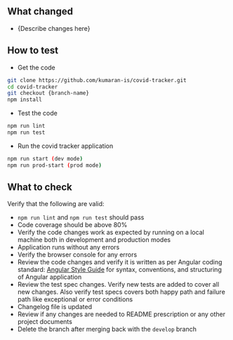 ## What changed

- {Describe changes here}

## How to test

- Get the code

```bash
git clone https://github.com/kumaran-is/covid-tracker.git
cd covid-tracker
git checkout {branch-name}
npm install
```

- Test the code

```bash
npm run lint
npm run test
```

- Run the covid tracker application

```bash
npm run start (dev mode)
npm run prod-start (prod mode)
```

## What to check

Verify that the following are valid:

- `npm run lint` and `npm run test` should pass
- Code coverage should be above 80%
- Verify the code changes work as expected by running on a local machine both in development and production modes
- Application runs without any errors
- Verify the browser console for any errors
- Review the code changes and verify it is written as per Angular coding standard: [Angular Style Guide](https://angular.io/guide/styleguide) for syntax, conventions, and structuring of Angular application
- Review the test spec changes. Verify new tests are added to cover all new changes. Also verify test specs covers both happy path and failure path like exceptional or error conditions
- Changelog file is updated
- Review if any changes are needed to README prescription or any other project documents
- Delete the branch after merging back with the `develop` branch
